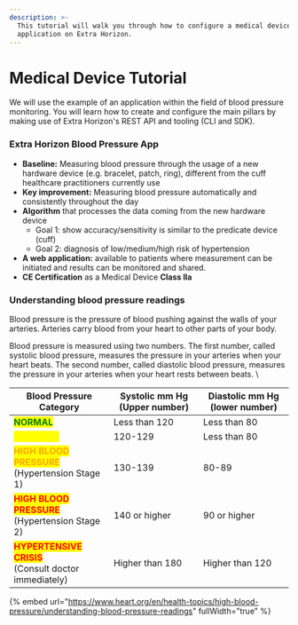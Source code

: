 ```yaml
---
description: >-
  This tutorial will walk you through how to configure a medical device
  application on Extra Horizon.
---
```


# Medical Device Tutorial

We will use the example of an application within the field of blood pressure monitoring. You will learn how to create and configure the main pillars by making use of Extra Horizon's REST API and tooling (CLI and SDK).&#x20;

### Extra Horizon Blood Pressure App

* **Baseline:** Measuring blood pressure through the usage of a new hardware device (e.g. bracelet, patch, ring), different from the cuff healthcare practitioners currently use
* **Key improvement:** Measuring blood pressure automatically and consistently throughout the day
* **Algorithm** that processes the data coming from the new hardware device
  * Goal 1: show accuracy/sensitivity is similar to the predicate device (cuff)
  * Goal 2: diagnosis of low/medium/high risk of hypertension
* **A web application:** available to patients where measurement can be initiated and results can be monitored and shared.&#x20;
* **CE Certification** as a Medical Device **Class IIa**



### **Understanding blood pressure readings**

Blood pressure is the pressure of blood pushing against the walls of your arteries. Arteries carry blood from your heart to other parts of your body.

Blood pressure is measured using two numbers. The first number, called systolic blood pressure, measures the pressure in your arteries when your heart beats. The second number, called diastolic blood pressure, measures the pressure in your arteries when your heart rests between beats. \


<table data-full-width="true"><thead><tr><th>Blood Pressure Category</th><th>Systolic mm Hg (Upper number)</th><th>Diastolic mm Hg (lower number)</th></tr></thead><tbody><tr><td><mark style="color:green;"><strong>NORMAL</strong></mark></td><td>Less than 120</td><td>Less than 80</td></tr><tr><td><mark style="color:yellow;"><strong>ELEVATED</strong></mark></td><td>120-129</td><td>Less than 80</td></tr><tr><td><mark style="color:orange;"><strong>HIGH BLOOD PRESSURE</strong></mark><br>(Hypertension Stage 1)</td><td>130-139</td><td>80-89</td></tr><tr><td><mark style="color:red;"><strong>HIGH BLOOD PRESSURE</strong></mark><br>(Hypertension Stage 2)</td><td>140 or higher</td><td>90 or higher</td></tr><tr><td><mark style="color:red;"><strong>HYPERTENSIVE CRISIS</strong></mark><br>(Consult doctor immediately)</td><td>Higher than 180</td><td>Higher than 120</td></tr></tbody></table>

{% embed url="https://www.heart.org/en/health-topics/high-blood-pressure/understanding-blood-pressure-readings" fullWidth="true" %}

###





